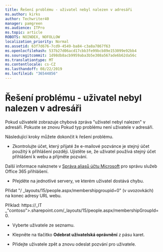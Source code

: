 ```yaml
---
title: Řešení problému - uživatel nebyl nalezen v adresáři
ms.author: kirks
author: Techwriter40
manager: pamgreen
ms.audience: ITPro
ms.topic: article
ROBOTS: NOINDEX, NOFOLLOW
localization_priority: Normal
ms.assetid: 63f7d676-7cd9-4549-ba84-c3a8a7867f63
ms.openlocfilehash: 537b27d06acd17cbb3fe99bcb89e153099e92bb4
ms.sourcegitcommit: 1d98db8acb9959aba3b5e308a567ade6b62da56c
ms.translationtype: MT
ms.contentlocale: cs-CZ
ms.lasthandoff: 08/22/2019
ms.locfileid: "36544856"
---
```

# <a name="troubleshoot-issue---user-not-found-in-directory"></a>Řešení problému - uživatel nebyl nalezen v adresáři

Pokud uživatelé zobrazuje chybová zpráva "uživatel nebyl nalezen" v adresáři. Pokuste se znovu Pokud typ problému není uživatele v adresáři.

Následující kroky můžete dokončit k řešení problému.

- Zkontrolujte účet, který přijaté že e-mailové pozvánce je stejný účet použitý k přihlášení později. Ujistěte se, že uživatel používá stejný účet přihlášení k webu a přijměte pozvání. 

Další informace naleznete v [Správa aliasů účtu Microsoft</a> pro správu služeb Office 365 přihlášení](https://support.microsoft.com/help/12407/microsoft-account-how-to-manage-aliases). 

- Přejděte na jednotlivé servery, ve kterém uživatel dostává chybu. 

Přidat "/ _layouts/15/people.aspx/membershipgroupid=0" (v uvozovkách) na konec adresy URL webu. 

Příklad: https://_lT _"contoso">.sharepoint.com/_layouts/15/people.aspx/membershipGroupId=0.

- Vyberte uživatele ze seznamu.

- Klepněte na tlačítko **Odebrat uživatelská oprávnění** z pásu karet. 
-  Přidejte uživatele zpět a znovu odeslat pozvání pro uživatele.

